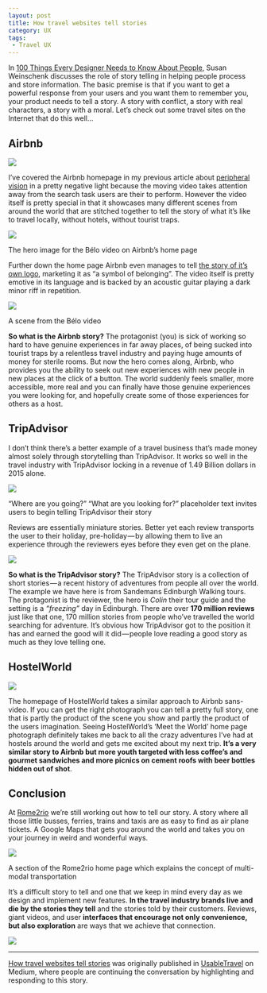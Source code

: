 ```yaml
---
layout: post
title: How travel websites tell stories
category: UX
tags:
 - Travel UX
---
```


In [100 Things Every Designer Needs to Know About People](http://www.amazon.com/Things-Designer-People-Voices-Matter/dp/0321767535), Susan Weinschenk discusses the role of story telling in helping people process and store information. The basic premise is that if you want to get a powerful response from your users and you want them to remember you, your product needs to tell a story. A story with conflict, a story with real characters, a story with a moral. Let’s check out some travel sites on the Internet that do this well…

## Airbnb

![](https://cdn-images-1.medium.com/max/1024/1*zGmL0E5qaVut5LMbyDiohg.png)

I’ve covered the Airbnb homepage in my previous article about [peripheral vision](https://usabletravel.com/peripheral-vision-in-digital-travel-design-c1cf6fddb3db) in a pretty negative light because the moving video takes attention away from the search task users are their to perform. However the video itself is pretty special in that it showcases many different scenes from around the world that are stitched together to tell the story of what it’s like to travel locally, without hotels, without tourist traps.

![](https://cdn-images-1.medium.com/max/1024/1*loc3GGu4lHxKrM2n2pnVNQ.png)

<figcaption>The hero image for the Bélo video on Airbnb’s home page</figcaption>



Further down the home page Airbnb even manages to tell [the story of it’s own logo](https://www.youtube.com/watch?v=nMITXMrrVQU), marketing it as “a symbol of belonging”. The video itself is pretty emotive in its language and is backed by an acoustic guitar playing a dark minor riff in repetition.

![](https://cdn-images-1.medium.com/max/1024/1*L1RZjer9BIFMtTeqycClfg.png)

<figcaption>A scene from the Bélo video</figcaption>



**So what is the Airbnb story?** The protagonist (you) is sick of working so hard to have genuine experiences in far away places, of being sucked into tourist traps by a relentless travel industry and paying huge amounts of money for sterile rooms. But now the hero comes along, Airbnb, who provides you the ability to seek out new experiences with new people in new places at the click of a button. The world suddenly feels smaller, more accessible, more real and you can finally have those genuine experiences you were looking for, and hopefully create some of those experiences for others as a host.

## TripAdvisor

I don’t think there’s a better example of a travel business that’s made money almost solely through storytelling than TripAdvisor. It works so well in the travel industry with TripAdvisor locking in a revenue of 1.49 Billion dollars in 2015 alone.

![](https://cdn-images-1.medium.com/max/922/1*NYSjQfejqhplhJsGzzGkLQ.png)

<figcaption>“Where are you going?” “What are you looking for?” placeholder text invites users to begin telling TripAdvisor their story</figcaption>



Reviews are essentially miniature stories. Better yet each review transports the user to their holiday, pre-holiday — by allowing them to live an experience through the reviewers eyes before they even get on the plane.

![](https://cdn-images-1.medium.com/max/772/1*Afk-tAdiXPsxh0Ejo8DxiA.png)

**So what is the TripAdvisor story?** The TripAdvisor story is a collection of short stories — a recent history of adventures from people all over the world. The example we have here is from Sandemans Edinburgh Walking tours. The protagonist is the reviewer, the hero is _Colin_ their tour guide and the setting is a _“freezing”_ day in Edinburgh. There are over **170 million reviews** just like that one, 170 million stories from people who’ve travelled the world searching for adventure. It’s obvious how TripAdvisor got to the position it has and earned the good will it did — people love reading a good story as much as they love telling one.

## HostelWorld

![](https://cdn-images-1.medium.com/max/1024/1*SjBUQqtWOylws-bFPuQgMA.png)

The homepage of HostelWorld takes a similar approach to Airbnb sans-video. If you can get the right photograph you can tell a pretty full story, one that is partly the product of the scene you show and partly the product of the users imagination. Seeing HostelWorld’s ‘Meet the World’ home page photograph definitely takes me back to all the crazy adventures I’ve had at hostels around the world and gets me excited about my next trip. **It’s a very similar story to Airbnb but more youth targeted with less coffee’s and gourmet sandwiches and more picnics on cement roofs with beer bottles hidden out of shot**.

## Conclusion

At [Rome2rio](http://www.rome2rio.com) we’re still working out how to tell our story. A story where all those little busses, ferries, trains and taxis are as easy to find as air plane tickets. A Google Maps that gets you around the world and takes you on your journey in weird and wonderful ways.

![](https://cdn-images-1.medium.com/max/904/1*-MMtHKppCHYkkTNPv_LvfQ.png)

A section of the Rome2rio home page which explains the concept of multi-modal transportation


It’s a difficult story to tell and one that we keep in mind every day as we design and implement new features. **In the travel industry brands live and die by the stories they tell** and the stories told by their customers. Reviews, giant videos, and user **interfaces that encourage not only convenience, but also exploration** are ways that we achieve that connection.

![](https://medium.com/_/stat?event=post.clientViewed&referrerSource=full_rss&postId=8bca0958fe59)

* * *

[How travel websites tell stories](https://usabletravel.com/how-travel-websites-tell-stories-8bca0958fe59) was originally published in [UsableTravel](https://usabletravel.com) on Medium, where people are continuing the conversation by highlighting and responding to this story.